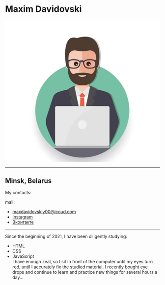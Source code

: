 Maxim Davidovski
================
![](https://github.com/MaxDavidovski/rsschool-cv/blob/gh-pages/я2.jpg)

--------------------------        
Minsk, Belarus  <br />
--------------------------    
My contacts:

mail: 
* maxdavidovskiy00@icoud.com <br />
* [Instagram](https://www.instagram.com/maxim.davidovski/)<br />
* [Вконтакте](https://vk.com/maxim.davidovski)<br />

-------------------------------
Since the beginning of 2021, I have been diligently studying:
* HTML
* CSS
* JavaScript <br />
I have enough zeal, so I sit in front of the computer until my eyes turn red, until I accurately fix the studied material. I recently bought eye drops and continue to learn and practice new things for several hours a day...

